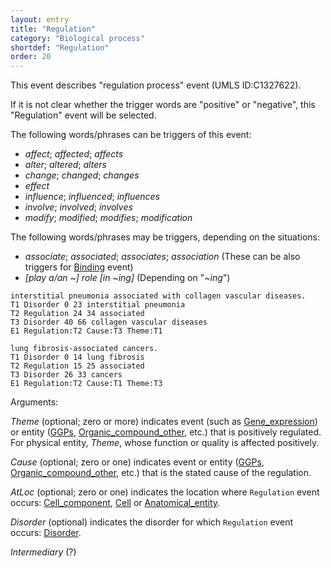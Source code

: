 ```yaml
---
layout: entry
title: "Regulation"
category: "Biological process"
shortdef: "Regulation"
order: 20
---
```

<!---
This event is based on the <a href="http://www.nactem.ac.uk/meta-knowledge/">GENIA-Meta-knowledge corpus</a> at <a href="http://www.nactem.ac.uk/">NaCTeM</a>.
--->

This event describes "regulation process" event (UMLS ID:C1327622).

If it is not clear whether the trigger words are "positive" or "negative", this "Regulation" event will be selected.

The following words/phrases can be triggers of this event:
- *affect*; *affected*; *affects*
- *alter*; *altered*; *alters* 
- *change*; *changed*; *changes*
- *effect*
- *influence*; *influenced*; *influences*
- *involve*; *involved*; *involves*
- *modify*; *modified*; *modifies*; *modification*

The following words/phrases may be triggers, depending on the situations:
- *associate*; *associated*; *associates*; *association* (These can be also triggers for [Binding]() event)
- *[play a/an ~] role [in ~ing]* (Depending on "*~ing*")

~~~ ann
interstitial pneumonia associated with collagen vascular diseases.
T1 Disorder 0 23 interstitial pneumonia
T2 Regulation 24 34 associated
T3 Disorder 40 66 collagen vascular diseases
E1 Regulation:T2 Cause:T3 Theme:T1
~~~
~~~ ann
lung fibrosis-associated cancers.
T1 Disorder 0 14 lung fibrosis
T2 Regulation 15 25 associated
T3 Disorder 26 33 cancers
E1 Regulation:T2 Cause:T1 Theme:T3
~~~

Arguments:

*Theme* (optional; zero or more) indicates event (such as [Gene_expression]()) or entity ([GGPs](), [Organic_compound_other](), etc.) that is positively regulated. For physical entity, *Theme*, whose function or quality is affected positively.

*Cause* (optional; zero or one) indicates event or entity ([GGPs](), [Organic_compound_other](), etc.) that is the stated cause of the regulation.

*AtLoc* (optional; zero or one) indicates the location where `Regulation` event occurs: [Cell_component](), [Cell]() or [Anatomical_entity]().

*Disorder* (optional) indicates the disorder for which `Regulation` event occurs: [Disorder]().

*Intermediary* (?)

<!---
The *atLoc*, *fromLoc* and *toLoc* for this event must be [Subject](), [Anatomical_entity](), [Cell](), [Cell_component]() and [Entity Property]().

The other arguments, such as *Cause*, *Theme*, *Participant*, and *Product*, for this event can be any entities or events.
--->

<!--details-->



